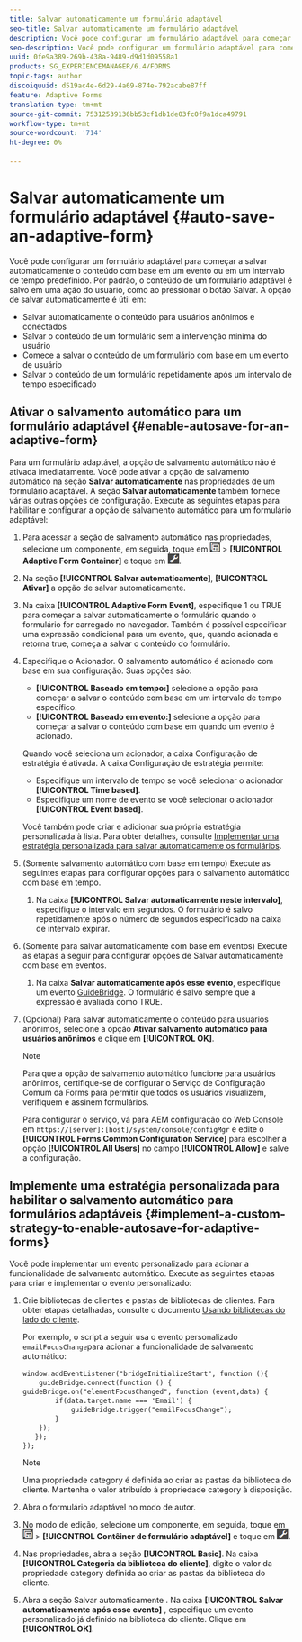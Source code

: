 ```yaml
---
title: Salvar automaticamente um formulário adaptável
seo-title: Salvar automaticamente um formulário adaptável
description: Você pode configurar um formulário adaptável para começar a salvar automaticamente o conteúdo com base em um evento ou em um intervalo de tempo predefinido
seo-description: Você pode configurar um formulário adaptável para começar a salvar automaticamente o conteúdo com base em um evento ou em um intervalo de tempo predefinido
uuid: 0fe9a389-269b-438a-9489-d9d1d09558a1
products: SG_EXPERIENCEMANAGER/6.4/FORMS
topic-tags: author
discoiquuid: d519ac4e-6d29-4a69-874e-792acabe87ff
feature: Adaptive Forms
translation-type: tm+mt
source-git-commit: 75312539136bb53cf1db1de03fc0f9a1dca49791
workflow-type: tm+mt
source-wordcount: '714'
ht-degree: 0%

---
```



# Salvar automaticamente um formulário adaptável {#auto-save-an-adaptive-form}

Você pode configurar um formulário adaptável para começar a salvar automaticamente o conteúdo com base em um evento ou em um intervalo de tempo predefinido. Por padrão, o conteúdo de um formulário adaptável é salvo em uma ação do usuário, como ao pressionar o botão Salvar. A opção de salvar automaticamente é útil em:

* Salvar automaticamente o conteúdo para usuários anônimos e conectados
* Salvar o conteúdo de um formulário sem a intervenção mínima do usuário
* Comece a salvar o conteúdo de um formulário com base em um evento de usuário
* Salvar o conteúdo de um formulário repetidamente após um intervalo de tempo especificado

## Ativar o salvamento automático para um formulário adaptável {#enable-autosave-for-an-adaptive-form}

Para um formulário adaptável, a opção de salvamento automático não é ativada imediatamente. Você pode ativar a opção de salvamento automático na seção **Salvar automaticamente** nas propriedades de um formulário adaptável. A seção **Salvar automaticamente** também fornece várias outras opções de configuração. Execute as seguintes etapas para habilitar e configurar a opção de salvamento automático para um formulário adaptável:

1. Para acessar a seção de salvamento automático nas propriedades, selecione um componente, em seguida, toque em ![field-level](assets/field-level.png) > **[!UICONTROL Adaptive Form Container]** e toque em ![cmppr](assets/cmppr.png).
1. Na seção **[!UICONTROL Salvar automaticamente]**, **[!UICONTROL Ativar]** a opção de salvar automaticamente.
1. Na caixa **[!UICONTROL Adaptive Form Event]**, especifique 1 ou TRUE para começar a salvar automaticamente o formulário quando o formulário for carregado no navegador. Também é possível especificar uma expressão condicional para um evento, que, quando acionada e retorna true, começa a salvar o conteúdo do formulário.
1. Especifique o Acionador. O salvamento automático é acionado com base em sua configuração. Suas opções são:

   * **[!UICONTROL Baseado em tempo:]** selecione a opção para começar a salvar o conteúdo com base em um intervalo de tempo específico.
   * **[!UICONTROL Baseado em evento:]** selecione a opção para começar a salvar o conteúdo com base em quando um evento é acionado.

   Quando você seleciona um acionador, a caixa Configuração de estratégia é ativada. A caixa Configuração de estratégia permite:

   * Especifique um intervalo de tempo se você selecionar o acionador **[!UICONTROL Time based]**.
   * Especifique um nome de evento se você selecionar o acionador **[!UICONTROL Event based]**.

   Você também pode criar e adicionar sua própria estratégia personalizada à lista. Para obter detalhes, consulte [Implementar uma estratégia personalizada para salvar automaticamente os formulários](/help/forms/using/auto-save-an-adaptive-form.md#p-implement-a-custom-strategy-to-enable-autosave-for-adaptive-forms-p).

1. (Somente salvamento automático com base em tempo) Execute as seguintes etapas para configurar opções para o salvamento automático com base em tempo.

   1. Na caixa **[!UICONTROL Salvar automaticamente neste intervalo]**, especifique o intervalo em segundos. O formulário é salvo repetidamente após o número de segundos especificado na caixa de intervalo expirar.

1. (Somente para salvar automaticamente com base em eventos) Execute as etapas a seguir para configurar opções de Salvar automaticamente com base em eventos.

   1. Na caixa **Salvar automaticamente após esse evento**, especifique um evento [GuideBridge](https://helpx.adobe.com/aem-forms/6/javascript-api/GuideBridge.html). O formulário é salvo sempre que a expressão é avaliada como TRUE.

1. (Opcional) Para salvar automaticamente o conteúdo para usuários anônimos, selecione a opção **Ativar salvamento automático para usuários anônimos** e clique em **[!UICONTROL OK]**.

   >[!NOTE]
   >
   >Para que a opção de salvamento automático funcione para usuários anônimos, certifique-se de configurar o Serviço de Configuração Comum da Forms para permitir que todos os usuários visualizem, verifiquem e assinem formulários.
   >
   >Para configurar o serviço, vá para AEM configuração do Web Console em `https://[server]:[host]/system/console/configMgr` e edite o **[!UICONTROL Forms Common Configuration Service]** para escolher a opção **[!UICONTROL All Users]** no campo **[!UICONTROL Allow]** e salve a configuração.

## Implemente uma estratégia personalizada para habilitar o salvamento automático para formulários adaptáveis {#implement-a-custom-strategy-to-enable-autosave-for-adaptive-forms}

Você pode implementar um evento personalizado para acionar a funcionalidade de salvamento automático. Execute as seguintes etapas para criar e implementar o evento personalizado:

1. Crie bibliotecas de clientes e pastas de bibliotecas de clientes. Para obter etapas detalhadas, consulte o documento [Usando bibliotecas do lado do cliente](/help/sites-developing/clientlibs.md).

   Por exemplo, o script a seguir usa o evento personalizado `emailFocusChange`para acionar a funcionalidade de salvamento automático:

   ```
   window.addEventListener("bridgeInitializeStart", function (){   
       guideBridge.connect(function () { guideBridge.on("elementFocusChanged", function (event,data) { 
           if(data.target.name === 'Email') {
               guideBridge.trigger("emailFocusChange");
           }
       });
      });
   });
   ```

   >[!NOTE]
   >
   >Uma propriedade category é definida ao criar as pastas da biblioteca do cliente. Mantenha o valor atribuído à propriedade category à disposição.

1. Abra o formulário adaptável no modo de autor.

1. No modo de edição, selecione um componente, em seguida, toque em ![nível de campo](assets/field-level.png) > **[!UICONTROL Contêiner de formulário adaptável]** e toque em ![cmppr](assets/cmppr.png).
1. Nas propriedades, abra a seção **[!UICONTROL Basic]**. Na caixa **[!UICONTROL Categoria da biblioteca do cliente]**, digite o valor da propriedade category definida ao criar as pastas da biblioteca do cliente.
1. Abra a seção Salvar automaticamente . Na caixa **[!UICONTROL Salvar automaticamente após esse evento]** , especifique um evento personalizado já definido na biblioteca do cliente. Clique em **[!UICONTROL OK]**.

